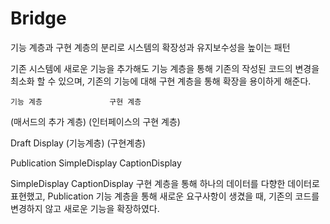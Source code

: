 # Bridge

기능 계층과 구현 계층의 분리로 시스템의 확장성과 유지보수성을 높이는 패턴

기존 시스템에 새로운 기능을 추가해도 기능 계층을 통해 기존의 작성된 코드의 변경을 최소화 할 수 있으며,
기존의 기능에 대해 구현 계층을 통해 확장을 용이하게 해준다.

    기능 계층               구현 계층
(매서드의 추가 계층)    (인터페이스의 구현 계층)

  Draft                   Display
(기능계층)               (구현계층)

Publication       SimpleDisplay   CaptionDisplay

SimpleDisplay   CaptionDisplay 구현 계층을 통해 하나의 데이터를 다향한 데이터로 표현했고,
Publication 기능 계층을 통해 새로운 요구사항이 생겼을 때, 기존의 코드를 변경하지 않고 새로운 기능을 확장하였다.
